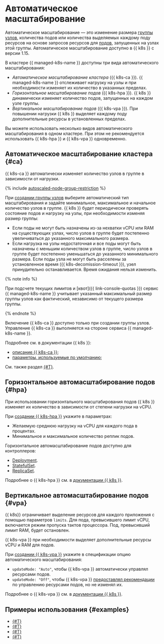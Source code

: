 # Автоматическое масштабирование

Автоматическое масштабирование — это изменение размера [группы узлов](./index.md#node-group), количества подов или количества выделяемых каждому поду ресурсов на основе запросов ресурсов для [подов](./index.md#pod), запущенных на узлах этой группы. Автоматическое масштабирование доступно в {{ k8s }} с версии 1.15.

В кластере {{ managed-k8s-name }} доступны три вида автоматического масштабирования:
* _Автоматическое масштабирование кластера_ ({{ k8s-ca }}). {{ managed-k8s-name }} отслеживает нагрузку на узлы и при необходимости изменяет их количество в указанных пределах.
* _Горизонтальное масштабирование подов_ ({{ k8s-hpa }}). {{ k8s }} динамически изменяет количество подов, запущенных на каждом узле группы.
* _Вертикальное масштабирование подов_ ({{ k8s-vpa }}). При повышении нагрузки {{ k8s }} выделяет каждому поду дополнительные ресурсы в установленных пределах.

Вы можете использовать несколько видов автоматического масштабирования в одном кластере. При этом не рекомендуется использовать {{ k8s-hpa }} и {{ k8s-vpa }} одновременно.

## Автоматическое масштабирование кластера {#ca}

{{ k8s-ca }} автоматически изменяет количество узлов в группе в зависимости от нагрузки.

{% include [autoscaled-node-group-restriction](../../_includes/managed-kubernetes/autoscaled-node-group-restriction.md) %}

При [создании группы узлов](../operations/node-group/node-group-create.md) выберите автоматический тип масштабирования и задайте минимальное, максимальное и начальное количество узлов в группе. {{ k8s }} будет периодически проверять состояние подов и нагрузку на узлы, при необходимости изменяя размер группы:
* Если поды не могут быть назначены из-за нехватки vCPU или RAM на существующих узлах, число узлов в группе будет постепенно увеличиваться до указанного максимального размера.
* Если нагрузка на узлы недостаточная и все поды могут быть назначены с меньшим количеством узлов в группе, число узлов в группе будет постепенно уменьшаться до указанного минимального размера. Если поды узла не могут быть расселены за установленное время ({{ k8s-decomission-timeout }}), узел принудительно останавливается. Время ожидания нельзя изменить.

{% note info %}

При подсчете текущих лимитов и [квот]({{ link-console-quotas }}) сервис {{ managed-k8s-name }} учитывает указанный максимальный размер группы узлов как фактический, независимо от текущего размера группы.

{% endnote %}

Включение {{ k8s-ca }} доступно только при создании группы узлов. Управление {{ k8s-ca }} выполняется на стороне сервиса {{ managed-k8s-name }}.

Подробнее см. в документации {{ k8s }}:

* [описание {{ k8s-ca }}](https://github.com/kubernetes/autoscaler/tree/master/cluster-autoscaler);
* [параметры, используемые по умолчанию](https://github.com/kubernetes/autoscaler/blob/c6b754c359a8563050933a590f9a5dece823c836/cluster-autoscaler/FAQ.md#what-are-the-parameters-to-ca);

См. также раздел [{#T}](../qa/cluster-autoscaler.md).

## Горизонтальное автомасштабирование подов {#hpa}

При использовании горизонтального масштабирования подов {{ k8s }} изменяет их количество в зависимости от степени нагрузки на vCPU.

При [создании {{ k8s-hpa }}](../operations/autoscale.md#hpa) укажите в параметрах:
* Желаемую среднюю нагрузку на vCPU для каждого пода в процентах.
* Минимальное и максимальное количество реплик подов.

Горизонтальное автомасштабирование подов доступно для контроллеров:
* [Deployment](https://kubernetes.io/docs/concepts/workloads/controllers/deployment/).
* [StatefulSet](https://kubernetes.io/docs/concepts/workloads/controllers/statefulset/).
* [ReplicaSet](https://kubernetes.io/docs/concepts/workloads/controllers/replicaset/).

Подробнее о {{ k8s-hpa }} см. в [документации {{ k8s }}](https://kubernetes.io/docs/tasks/run-application/horizontal-pod-autoscale/).

## Вертикальное автомасштабирование подов {#vpa}

{{ k8s}} ограничивает выделение ресурсов для каждого приложения с помощью параметров `limits`. Для пода, превысившего лимит vCPU, включается режим пропуска тактов процессора. Под, превысивший лимит RAM, будет остановлен.

{{ k8s-vpa }} при необходимости выделяет дополнительные ресурсы vCPU и RAM для подов.

При [создании {{ k8s-vpa }}](../operations/autoscale.md#vpa) укажите в спецификации опцию автоматического масштабирования:
* `updateMode: "Auto"`, чтобы {{ k8s-vpa }} автоматически управлял ресурсами подов.
* `updateMode: "Off"`, чтобы {{ k8s-vpa }} [предоставлял рекомендации](https://github.com/kubernetes/autoscaler/tree/master/vertical-pod-autoscaler#quick-start) по управлению ресурсами подов, но не изменял их.

Подробнее о {{ k8s-vpa }} см. в [документации {{ k8s }}](https://github.com/kubernetes/autoscaler/tree/master/vertical-pod-autoscaler).

## Примеры использования {#examples}

* [{#T}](../tutorials/autoscaling.md)
* [{#T}](../tutorials/vpa-autoscaling.md)
* [{#T}](../tutorials/load-testing-grpc-autoscaling.md)
* [{#T}](../tutorials/cert-manager-webhook.md)
